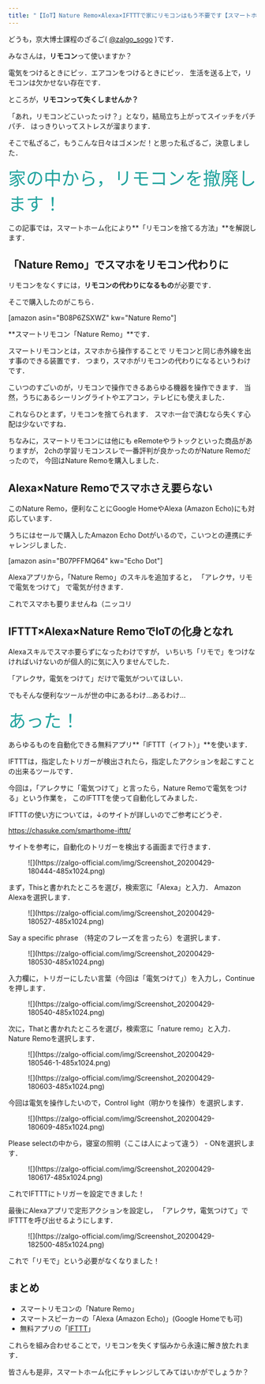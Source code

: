```yaml
---
title: "【IoT】Nature Remo×Alexa×IFTTTで家にリモコンはもう不要です【スマートホーム】"
---
```


どうも，京大博士課程のざるご( [@zalgo_sogo](https://www.twitter.com/zalgo_sogo) )です．

みなさんは，**リモコン**って使いますか？

電気をつけるときにピッ．エアコンをつけるときにピッ．
生活を送る上で，リモコンは欠かせない存在です．

ところが，**リモコンって失くしませんか？**

「あれ，リモコンどこいったっけ？」となり，結局立ち上がってスイッチをパチパチ．
はっきりいってストレスが溜まります．

そこで私ざるご，もうこんな日々はゴメンだ！と思った私ざるご，決意しました．

<span style="font-size: 36px" class="font-size"><span style="color: #20a39e" class="text-color">家の中から，リモコンを撤廃します！</span></span>

この記事では，スマートホーム化により**「リモコンを捨てる方法」**を解説します．

## 「Nature Remo」でスマホをリモコン代わりに

リモコンをなくすには，**リモコンの代わりになるもの**が必要です．

そこで購入したのがこちら．

[amazon asin="B08P6ZSXWZ" kw="Nature Remo"]

**スマートリモコン「Nature Remo」**です．

スマートリモコンとは，スマホから操作することで
リモコンと同じ赤外線を出す事のできる装置です．
つまり，スマホがリモコンの代わりになるというわけです．

こいつのすごいのが，リモコンで操作できるあらゆる機器を操作できます．
当然，うちにあるシーリングライトやエアコン，テレビにも使えました．

これならひとまず，リモコンを捨てられます．
スマホ一台で済むなら失くす心配は少ないですね．

ちなみに，スマートリモコンには他にも
eRemoteやラトックといった商品がありますが，
2chの学習リモコンスレで一番評判が良かったのがNature Remoだったので，
今回はNature Remoを購入しました．

## Alexa×Nature Remoでスマホさえ要らない

このNature Remo，便利なことにGoogle HomeやAlexa (Amazon Echo)にも対応しています．

うちにはセールで購入したAmazon Echo Dotがいるので，こいつとの連携にチャレンジしました．

[amazon asin="B07PFFMQ64" kw="Echo Dot"]

Alexaアプリから，「Nature Remo」のスキルを追加すると，
「アレクサ，リモで電気をつけて」
で電気が付きます．

これでスマホも要りませんね（ニッコリ

## IFTTT×Alexa×Nature RemoでIoTの化身となれ

Alexaスキルでスマホ要らずになったわけですが，
いちいち「リモで」をつけなければいけないのが個人的に気に入りませんでした．

「アレクサ，電気をつけて」だけで電気がついてほしい．

でもそんな便利なツールが世の中にあるわけ…あるわけ…

<span style="color: #20a39e" class="text-color"><span style="font-size: 36px" class="font-size">あった！</span></span>

あらゆるものを自動化できる無料アプリ**「IFTTT（イフト）」**を使います．

IFTTTは，指定したトリガーが検出されたら，指定したアクションを起こすことの出来るツールです．

今回は，「アレクサに「電気つけて」と言ったら，Nature Remoで電気をつける」という作業を，
このIFTTTを使って自動化してみました．

IFTTTの使い方については，↓のサイトが詳しいのでご参考にどうぞ．

<div class="wp-block-cocoon-blocks-blogcard blogcard-type bct-none">

https://chasuke.com/smarthome-ifttt/

</div>

サイトを参考に，自動化のトリガーを検出する画面まで行きます．

<figure class="wp-block-image size-large is-resized">![](https://zalgo-official.com/img/Screenshot_20200429-180444-485x1024.png)</figure>

まず，Thisと書かれたところを選び，検索窓に「Alexa」と入力．
Amazon Alexaを選択します．

<figure class="wp-block-image size-large is-resized">![](https://zalgo-official.com/img/Screenshot_20200429-180527-485x1024.png)</figure>

Say a specific phrase （特定のフレーズを言ったら）を選択します．

<figure class="wp-block-image size-large is-resized">![](https://zalgo-official.com/img/Screenshot_20200429-180530-485x1024.png)</figure>

入力欄に，トリガーにしたい言葉（今回は「電気つけて」）を入力し，Continueを押します．

<figure class="wp-block-image size-large is-resized">![](https://zalgo-official.com/img/Screenshot_20200429-180540-485x1024.png)</figure>

次に，Thatと書かれたところを選び，検索窓に「nature remo」と入力．
Nature Remoを選択します．

<figure class="wp-block-image size-large is-resized">![](https://zalgo-official.com/img/Screenshot_20200429-180546-1-485x1024.png)</figure>

<figure class="wp-block-image size-large is-resized">![](https://zalgo-official.com/img/Screenshot_20200429-180603-485x1024.png)</figure>

今回は電気を操作したいので，Control light（明かりを操作）を選択します．

<figure class="wp-block-image size-large is-resized">![](https://zalgo-official.com/img/Screenshot_20200429-180609-485x1024.png)</figure>

Please selectの中から，寝室の照明（ここは人によって違う） - ONを選択します．

<figure class="wp-block-image size-large is-resized">![](https://zalgo-official.com/img/Screenshot_20200429-180617-485x1024.png)</figure>

これでIFTTTにトリガーを設定できました！

最後にAlexaアプリで定形アクションを設定し，
「アレクサ，電気つけて」でIFTTTを呼び出せるようにします．

<figure class="wp-block-image size-large is-resized">![](https://zalgo-official.com/img/Screenshot_20200429-182500-485x1024.png)</figure>

これで「リモで」という必要がなくなりました！

## まとめ

* スマートリモコンの「Nature Remo」
* スマートスピーカーの「Alexa (Amazon Echo)」(Google Homeでも可)
* 無料アプリの「[IFTTT](https://ifttt.com/)」

これらを組み合わせることで，リモコンを失くす悩みから永遠に解き放たれます．

皆さんも是非，スマートホーム化にチャレンジしてみてはいかがでしょうか？